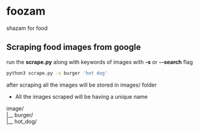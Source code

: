 # foozam
shazam for food

## Scraping food images from google

run the __scrape.py__ along with keywords of images with __-s__ or __--search__ flag

```bash
python3 scrape.py -s burger 'hot dog'
```

after scraping all the images will be stored in images/<keyword> folder
* All the images scraped will be having a unique name

image/ <br />
|__ burger/ <br /> 
|__ hot_dog/
